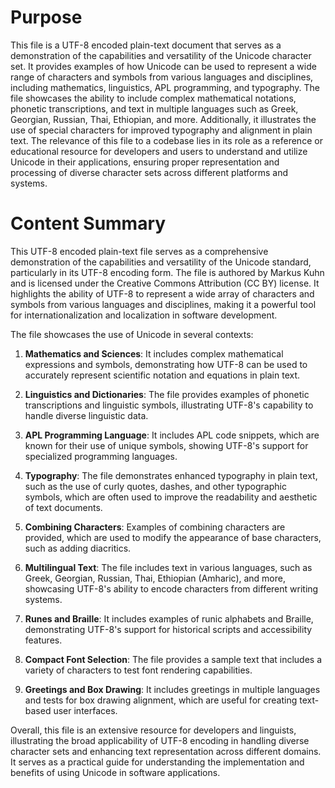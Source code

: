 # Purpose
This file is a UTF-8 encoded plain-text document that serves as a demonstration of the capabilities and versatility of the Unicode character set. It provides examples of how Unicode can be used to represent a wide range of characters and symbols from various languages and disciplines, including mathematics, linguistics, APL programming, and typography. The file showcases the ability to include complex mathematical notations, phonetic transcriptions, and text in multiple languages such as Greek, Georgian, Russian, Thai, Ethiopian, and more. Additionally, it illustrates the use of special characters for improved typography and alignment in plain text. The relevance of this file to a codebase lies in its role as a reference or educational resource for developers and users to understand and utilize Unicode in their applications, ensuring proper representation and processing of diverse character sets across different platforms and systems.
# Content Summary
This UTF-8 encoded plain-text file serves as a comprehensive demonstration of the capabilities and versatility of the Unicode standard, particularly in its UTF-8 encoding form. The file is authored by Markus Kuhn and is licensed under the Creative Commons Attribution (CC BY) license. It highlights the ability of UTF-8 to represent a wide array of characters and symbols from various languages and disciplines, making it a powerful tool for internationalization and localization in software development.

The file showcases the use of Unicode in several contexts:

1. **Mathematics and Sciences**: It includes complex mathematical expressions and symbols, demonstrating how UTF-8 can be used to accurately represent scientific notation and equations in plain text.

2. **Linguistics and Dictionaries**: The file provides examples of phonetic transcriptions and linguistic symbols, illustrating UTF-8's capability to handle diverse linguistic data.

3. **APL Programming Language**: It includes APL code snippets, which are known for their use of unique symbols, showing UTF-8's support for specialized programming languages.

4. **Typography**: The file demonstrates enhanced typography in plain text, such as the use of curly quotes, dashes, and other typographic symbols, which are often used to improve the readability and aesthetic of text documents.

5. **Combining Characters**: Examples of combining characters are provided, which are used to modify the appearance of base characters, such as adding diacritics.

6. **Multilingual Text**: The file includes text in various languages, such as Greek, Georgian, Russian, Thai, Ethiopian (Amharic), and more, showcasing UTF-8's ability to encode characters from different writing systems.

7. **Runes and Braille**: It includes examples of runic alphabets and Braille, demonstrating UTF-8's support for historical scripts and accessibility features.

8. **Compact Font Selection**: The file provides a sample text that includes a variety of characters to test font rendering capabilities.

9. **Greetings and Box Drawing**: It includes greetings in multiple languages and tests for box drawing alignment, which are useful for creating text-based user interfaces.

Overall, this file is an extensive resource for developers and linguists, illustrating the broad applicability of UTF-8 encoding in handling diverse character sets and enhancing text representation across different domains. It serves as a practical guide for understanding the implementation and benefits of using Unicode in software applications.
